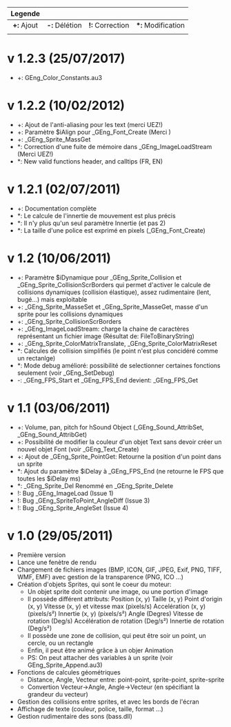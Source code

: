 ﻿|Legende       |                 |                   |                     |
|:------------:|:---------------:|:-----------------:|:-------------------:|
| **+:** Ajout | **-:** Délétion | **!:** Correction | **\*:** Modification|
|              |                 |                   |                     |

# v 1.2.3 (25/07/2017)
* +: GEng_Color_Constants.au3

# v 1.2.2 (10/02/2012)
* +: Ajout de l'anti-aliasing pour les text (merci UEZ!)
* +: Paramètre $iAlign pour _GEng_Font_Create (Merci )
* +: _GEng_Sprite_MassGet
* *: Correction d'une fuite de mémoire dans _GEng_ImageLoadStream (Merci UEZ!)
* *: New valid functions header, and calltips (FR, EN)

# v 1.2.1 (02/07/2011)
* +: Documentation complète
* *: Le calcule de l'innertie de mouvement est plus précis
* *: Il n'y plus qu'un seul paramètre Innertie (et pas 2)
* *: La taille d'une police est exprimé en pixels (_GEng_Font_Create)

# v 1.2 (10/06/2011)
* +: Paramètre $iDynamique pour _GEng_Sprite_Collision et _GEng_Sprite_CollisionScrBorders qui permet d'activer le calcule de collisions dynamiques (collision élastique), assez rudimentaire (lent, bugé...) mais exploitable
* +: _GEng_Sprite_MasseSet et _GEng_Sprite_MasseGet, masse d'un sprite pour les collisions dynamiques
* +: _GEng_Sprite_CollisionScrBorders
* +: _GEng_ImageLoadStream: charge la chaine de caractères représentant un fichier image (Résultat de: FileToBinaryString)
* +: _GEng_Sprite_ColorMatrixTranslate, _GEng_Sprite_ColorMatrixReset
* *: Calcules de collision simplifiés (le point n'est plus concidéré comme un rectanlge)
* *: Mode debug amélioré: possibilité de selectionner certaines fonctions seulement (voir _GEng_SetDebug)
* -: _GEng_FPS_Start et _GEng_FPS_End devient: _GEng_FPS_Get


# v 1.1 (03/06/2011)
* +: Volume, pan, pitch for hSound Object (_GEng_Sound_AttribSet, _GEng_Sound_AttribGet)
* +: Possibilité de modifier la couleur d'un objet Text sans devoir créer un nouvel objet Font (voir _GEng_Text_Create)
* +: Ajout de _GEng_Sprite_PointGet: Retourne la position d'un point dans un sprite
* *: Ajout du paramètre $iDelay à _GEng_FPS_End (ne retourne le FPS que toutes les $iDelay ms)
* *: _GEng_Sprite_Del Renommé en _GEng_Sprite_Delete
* !: Bug _GEng_ImageLoad (Issue 1)
* !: Bug _GEng_SpriteToPoint_AngleDiff (Issue 3)
* !: Bug _GEng_Sprite_AngleSet (Issue 4)

# v 1.0 (29/05/2011)
* Première version
* Lance une fenètre de rendu
* Chargement de fichiers images (BMP, ICON, GIF, JPEG, Exif, PNG, TIFF, WMF, EMF) avec gestion de la transparence (PNG, ICO ...)
* Création d'objets Sprites, qui sont le coeur du moteur:
	+ Un objet sprite doit contenir une image, ou une portion d'image
	+ Il possède différent attributs:
		Position (x, y)
		Taille (x, y)
		Point d'origin (x, y)
		Vitesse (x, y) et vitesse max (pixels/s)
		Accelération (x, y) (pixels/s²)
		Innertie (x, y) (pixels/s²)
		Angle (Degres)
		Vitesse de rotation (Deg/s)
		Accélération de rotation (Deg/s²)
		Innertie de rotation (Deg/s²)
	+ Il possède une zone de collision, qui peut être soir un point, un cercle, 
		ou un rectangle
	+ Enfin, il peut être animé grâce à un objer Animation
	+ PS: On peut attacher des variables à un sprite (voir GEng_Sprite_Append.au3)
* Fonctions de calcules géométriques
	+ Distance, Angle, Vecteur entre: point-point, sprite-point, sprite-sprite
	+ Convertion Vecteur->Angle, Angle->Vecteur (en spécifiant la grandeur du vecteur)
* Gestion des collisions entre sprites, et avec les bords de l'écran
* Affichage de texte (couleur, police, taille, format ...)
* Gestion rudimentaire des sons (bass.dll)